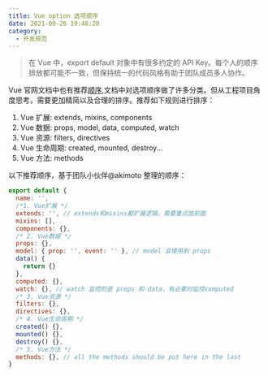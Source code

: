 ```yaml
---
title: Vue option 选项顺序
date: 2021-09-26 19:48:20
category:
  - 开发规范
---
```


> 在 Vue 中，export default 对象中有很多约定的 API Key。每个人的顺序排放都可能不一致，但保持统一的代码风格有助于团队成员多人协作。

Vue 官网文档中也有推荐[顺序](https://cn.vuejs.org/v2/style-guide/index.html#%E7%BB%84%E4%BB%B6-%E5%AE%9E%E4%BE%8B%E7%9A%84%E9%80%89%E9%A1%B9%E7%9A%84%E9%A1%BA%E5%BA%8F-%E6%8E%A8%E8%8D%90),文档中对选项顺序做了许多分类。但从工程项目角度思考，需要更加精简以及合理的排序。推荐如下规则进行排序：

1. Vue 扩展: extends, mixins, components
1. Vue 数据: props, model, data, computed, watch
1. Vue 资源: filters, directives
1. Vue 生命周期: created, mounted, destroy...
1. Vue 方法: methods

以下推荐顺序，基于团队小伙伴@akimoto 整理的顺序：

```js
export default {
  name: '',
  /*1. Vue扩展 */
  extends: '', // extends和mixins都扩展逻辑，需要重点放前面
  mixins: [],
  components: {},
  /* 2. Vue数据 */
  props: {},
  model: { prop: '', event: '' }, // model 会使用到 props
  data() {
    return {}
  },
  computed: {},
  watch: {}, // watch 监控的是 props 和 data，有必要时监控computed
  /* 3. Vue资源 */
  filters: {},
  directives: {},
  /* 4. Vue生命周期 */
  created() {},
  mounted() {},
  destroy() {},
  /* 5. Vue方法 */
  methods: {}, // all the methods should be put here in the last
}
```
